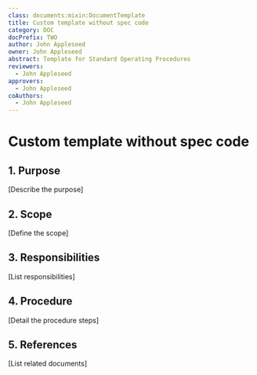 ```yaml
---
class: documents:mixin:DocumentTemplate
title: Custom template without spec code
category: DOC
docPrefix: TWO
author: John Appleseed
owner: John Appleseed
abstract: Template for Standard Operating Procedures
reviewers:
  - John Appleseed
approvers:
  - John Appleseed
coAuthors:
  - John Appleseed
---
```

# Custom template without spec code

## 1. Purpose
[Describe the purpose]

## 2. Scope
[Define the scope]

## 3. Responsibilities
[List responsibilities]

## 4. Procedure
[Detail the procedure steps]

## 5. References
[List related documents]
